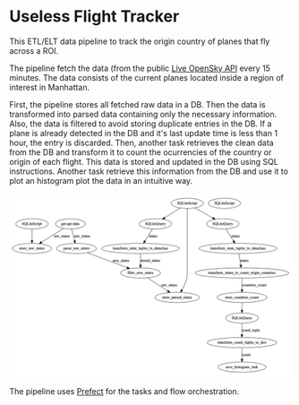 # Useless Flight Tracker

This ETL/ELT data pipeline to track the origin country of planes that fly across a ROI.

The pipeline fetch the data (from the public [Live OpenSky API](https://openskynetwork.github.io/opensky-api/) every 15 minutes.
The data consists of the current planes located inside a region of interest in Manhattan.

First, the pipeline stores all fetched raw data in a DB.
Then the data is transformed into parsed data containing only the necessary information.
Also, the data is filtered to avoid storing duplicate entries in the DB.
If a plane is already detected in the DB and it's last update time is less than 1 hour, the entry is discarded.
Then, another task retrieves the clean data from the DB and transform it to count the ocurrencies of the country or origin of each flight.
This data is stored and updated in the DB using SQL instructions.
Another task retrieve this information from the DB and use it to plot an histogram plot the data in an intuitive way.

![pipeline_autogenerated_diagram](https://github.com/amorcar/flight_tracker_etl/blob/main/flow_diagram.png?raw=true)

The pipeline uses [Prefect](https://docs.prefect.io) for the tasks and flow orchestration.
